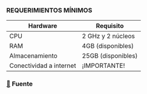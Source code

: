 ### REQUERIMIENTOS MÍNIMOS

| Hardware | Requisito |
|--------------------|------------|
| CPU | 2 GHz y 2 núcleos|
| RAM | 4GB (disponibles) |
| Almacenamiento | 25GB (disponibles) |
| Conectividad a internet | ¡IMPORTANTE! |
###

### [:pushpin:](https://ubuntu.com/download/desktop#system-requirements) Fuente
